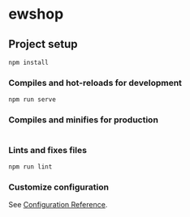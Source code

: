 # ewshop

## Project setup
<!-- 1. 先下载好所有的依赖模块node_modules -->
```
npm install
```

### Compiles and hot-reloads for development
<!-- 2. 运行 -->
```
npm run serve
```

### Compiles and minifies for production
<!-- 3.打包 -->
```

```

### Lints and fixes files
```
npm run lint
```

### Customize configuration
See [Configuration Reference](https://cli.vuejs.org/config/).
